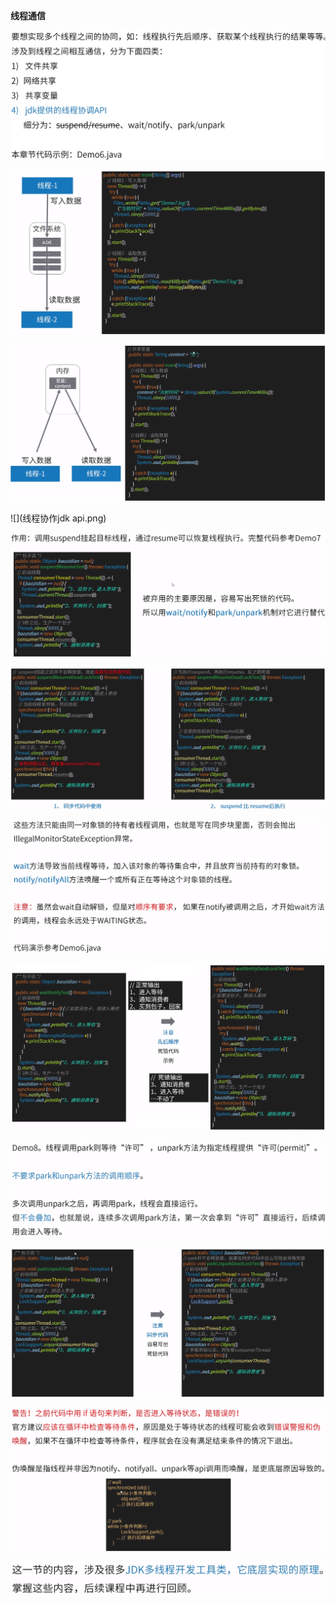 **线程通信**



![](通信方式.png)



![](文件共享.png)



![](变量共享.png)



![](线程协作jdk api.png)



 ![](suspend和resume.png)



![](suspend和resume死锁示例.png)



![](wait与notify.png)



![](wait与notify示例.png)



![](park与unpark.png)



![](park与unpark示例.png)



![](伪唤醒.png)



![](结语.png)

